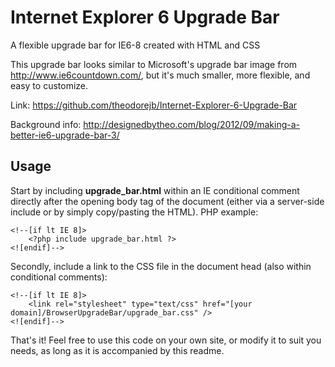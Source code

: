 Internet Explorer 6 Upgrade Bar
===============================

A flexible upgrade bar for IE6-8 created with HTML and CSS

This upgrade bar looks similar to Microsoft's upgrade bar image from http://www.ie6countdown.com/, but it's much smaller, more flexible, and easy to customize.

Link: https://github.com/theodorejb/Internet-Explorer-6-Upgrade-Bar

Background info: http://designedbytheo.com/blog/2012/09/making-a-better-ie6-upgrade-bar-3/

Usage
-----

Start by including __upgrade_bar.html__ within an IE conditional comment directly after the opening body tag of the document (either via a server-side include or by simply copy/pasting the HTML). PHP example:

	<!--[if lt IE 8]>
		<?php include upgrade_bar.html ?>
	<![endif]-->

Secondly, include a link to the CSS file in the document head (also within conditional comments):

	<!--[if lt IE 8]>
		<link rel="stylesheet" type="text/css" href="[your domain]/BrowserUpgradeBar/upgrade_bar.css" />
	<![endif]-->

That's it! Feel free to use this code on your own site, or modify it to suit you needs, as long as it is accompanied by this readme.